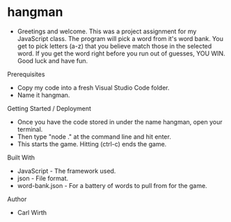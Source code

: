 # hangman 

- Greetings and welcome.  This was a project assignment for my JavaScript class. The program will pick a word from it's word bank.  You get to pick letters (a-z) that you believe match those in the selected word.  If you get the word right before you run out of guesses, YOU WIN.  Good luck and have fun.  

Prerequisites
- Copy my code into a fresh Visual Studio Code folder.  
- Name it hangman. 

Getting Started / Deployment 
- Once you have the code stored in under the name hangman, open your terminal.  
- Then type "node ." at the command line and hit enter.  
- This starts the game. Hitting (ctrl-c) ends the game.

Built With
- JavaScript - The framework used. 
- json - File format. 
- word-bank.json - For a battery of words to pull from for the game. 

Author
- Carl Wirth 

